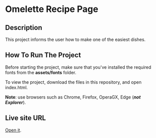 # Omelette Recipe Page

## Description
This project informs the user how to make one of the easiest dishes.

## How To Run The Project

Before starting the project, make sure that you've installed the required fonts from the **assets/fonts** folder.

To view the project, download the files in this repository, and open index.html.

**Note**: use browsers such as Chrome, Firefox, OperaGX, Edge (***not Explorer***).

## Live site URL
[Open it](https://styn1s.github.io/Omelette-Recipe/).
